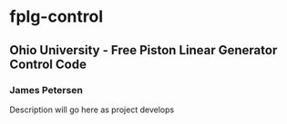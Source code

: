 # fplg-control
## Ohio University - Free Piston Linear Generator Control Code
### James Petersen

Description will go here as project develops
